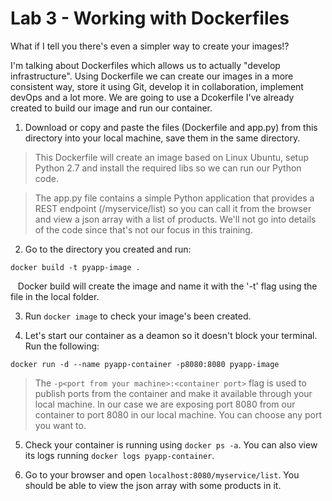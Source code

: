 # Lab 3 - Working with Dockerfiles
What if I tell you there's even a simpler way to create your images!?

I'm talking about Dockerfiles which allows us to actually "develop infrastructure". Using Dockerfile we can create our images in a more consistent way, store it using Git, develop it in collaboration, implement devOps and a lot more.
We are going to use a Dcokerfile I've already created to build our image and run our container.

1. Download or copy and paste the files (Dockerfile and app.py) from this directory into your local machine, save them in the same directory.
>This Dockerfile will create an image based on Linux Ubuntu, setup Python 2.7 and install the required libs so we can run our Python code.

>The app.py file contains a simple Python application that provides a REST endpoint (/myservice/list) so you can call it from the browser and view a json array with a list of products. We'll not go into details of the code since that's not our focus in this training.

2. Go to the directory you created and run:
```
docker build -t pyapp-image .
```
&nbsp;&nbsp;&nbsp;Docker build will create the image and name it with the '-t' flag using the file in the local folder.

3. Run `docker image` to check your image's been created.

4. Let's start our container as a deamon so it doesn't block your terminal. Run the following:
```
docker run -d --name pyapp-container -p8080:8080 pyapp-image
```
>The `-p<port from your machine>:<container port>` flag is used to publish ports from the container and make it available through your local machine. In our case we are exposing port 8080 from our container to port 8080 in our local machine. You can choose any port you want to.

5. Check your container is running using `docker ps -a`. You can also view its logs running `docker logs pyapp-container`.

6. Go to your browser and open `localhost:8080/myservice/list`. You should be able to view the json array with some products in it.
